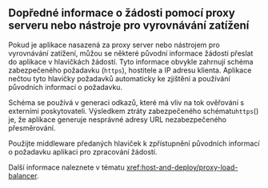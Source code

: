 ## <a name="forward-request-information-with-a-proxy-or-load-balancer"></a>Dopředné informace o žádosti pomocí proxy serveru nebo nástroje pro vyrovnávání zatížení

Pokud je aplikace nasazená za proxy server nebo nástrojem pro vyrovnávání zatížení, můžou se některé původní informace žádosti přeslat do aplikace v hlavičkách žádostí. Tyto informace obvykle zahrnují schéma zabezpečeného požadavku (`https`), hostitele a IP adresu klienta. Aplikace nečtou tyto hlavičky požadavků automaticky ke zjištění a používání původních informací o požadavku.

Schéma se používá v generaci odkazů, které má vliv na tok ověřování s externími poskytovateli. Výsledkem ztráty zabezpečeného schématu`https`() je, že aplikace generuje nesprávné adresy URL nezabezpečeného přesměrování.

Použijte middleware předaných hlaviček k zpřístupnění původních informací o požadavku aplikaci pro zpracování žádostí.

Další informace naleznete v tématu <xref:host-and-deploy/proxy-load-balancer>.
